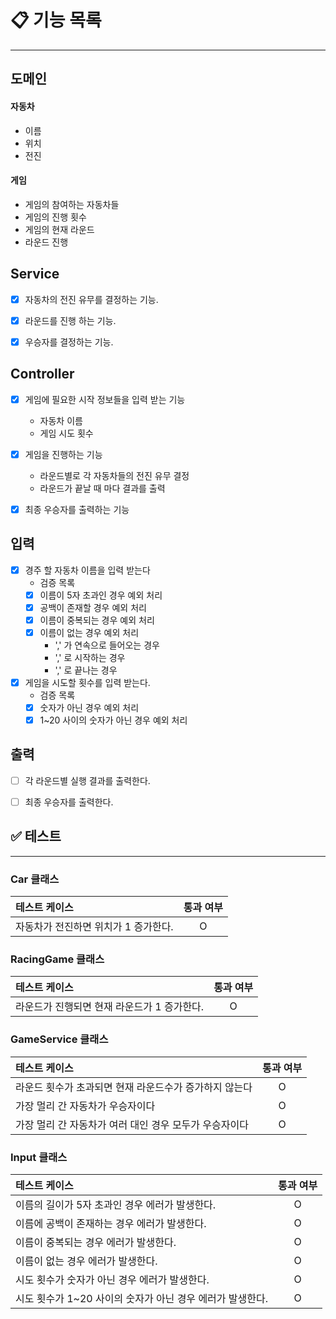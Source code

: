 # 📋 기능 목록

---

## 도메인
#### 자동차
- 이름
- 위치
- 전진 

#### 게임
- 게임의 참여하는 자동차들
- 게임의 진행 횟수
- 게임의 현재 라운드
- 라운드 진행

## Service
- [x] 자동차의 전진 유무를 결정하는 기능.
- [x] 라운드를 진행 하는 기능.
- [x] 우승자를 결정하는 기능.


## Controller
- [x] 게임에 필요한 시작 정보들을 입력 받는 기능
  - 자동차 이름
  - 게임 시도 횟수
- [x] 게임을 진행하는 기능
  - 라운드별로 각 자동차들의 전진 유무 결정
  - 라운드가 끝날 때 마다 결과를 출력
- [x] 최종 우승자를 출력하는 기능



## 입력
- [x] 경주 할 자동차 이름을 입력 받는다
  - 검증 목록
  - [x] 이름이 5자 초과인 경우 예외 처리
  - [x] 공백이 존재할 경우 예외 처리
  - [x] 이름이 중복되는 경우 예외 처리
  - [x] 이름이 없는 경우 예외 처리
    - ',' 가 연속으로 들어오는 경우
    - ',' 로 시작하는 경우
    - ',' 로 끝나는 경우

- [x] 게임을 시도할 횟수를 입력 받는다.
  - 검증 목록
  - [x] 숫자가 아닌 경우 예외 처리
  - [x] 1~20 사이의 숫자가 아닌 경우 예외 처리

## 출력
- [ ] 각 라운드별 실행 결과를 출력한다.
- [ ] 최종 우승자를 출력한다.


## ✅ 테스트

--- 

### Car 클래스

| 테스트 케이스               | 통과 여부 |
|:----------------------|:-----:|
| 자동차가 전진하면 위치가 1 증가한다. |   O   |

### RacingGame 클래스

| 테스트 케이스                   | 통과 여부 |
|:--------------------------|:-----:|
| 라운드가 진행되면 현재 라운드가 1 증가한다. |   O   |

### GameService 클래스

| 테스트 케이스                         | 통과 여부 |
|:--------------------------------|:-----:|
| 라운드 횟수가 초과되면 현재 라운드수가 증가하지 않는다  |   O   |
| 가장 멀리 간 자동차가 우승자이다              |   O   |
| 가장 멀리 간 자동차가 여러 대인 경우 모두가 우승자이다 |   O   |

### Input 클래스

| 테스트 케이스                     | 통과 여부 |
|:----------------------------|:-----:|
| 이름의 길이가 5자 초과인 경우 에러가 발생한다. |   O   |
| 이름에 공백이 존재하는 경우 에러가 발생한다. |   O   |
| 이름이 중복되는 경우 에러가 발생한다. |   O   |
| 이름이 없는 경우 에러가 발생한다. |   O   |
| 시도 횟수가 숫자가 아닌 경우 에러가 발생한다. |   O   |
| 시도 횟수가 1~20 사이의 숫자가 아닌 경우 에러가 발생한다. |   O   |

